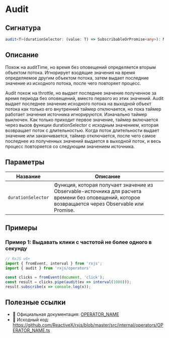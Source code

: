 # Audit

## Сигнатура

```typescript
audit<T>(durationSelector: (value: T) => SubscribableOrPromise<any>): MonoTypeOperatorFunction<T>
```

## Описание

Похож на auditTime, но время без оповещений определяется вторым объектом потока. Игнорирует взодящие значения на время определяемое другим объектом потока, затем выдает последние значение из исходного потока, после чего повторяет процесс.

Audit похож на throttle, но выдает последнее значение полученное за время периода без оповещений, вместо первого из этих значений. Audit выдает последнее значение исходного потока на выходной объект потока как только его внутренний таймер отключается, но пока таймер работает значения источника игнорируются. Изначально таймер выключен. Как только приходит первое значение, таймер включается через вызов функции durationSelector с исходным значением, которая возвращает поток c длительностью. Когда поток длительности выдает значение или заканчивается, таймер отключается, после чего самое последнее из полученных значений выдается в выходной поток, и весь процесс повторяется со следующим значением источника.

## Параметры

| Название | Описание |
|-|-|
| `durationSelector` | Функция, которая получает значение из Observable-источника для расчета времени без оповещений, которое возвращается через Observable или Promise. |


## Примеры

### Пример 1: Выдавать клики с частотой не более одного в секунду

```typescript
// RxJS v6+
import { fromEvent, interval } from 'rxjs';
import { audit } from 'rxjs/operators'

const clicks = fromEvent(document, 'click');
const result = clicks.pipe(audit(ev => interval(1000)));
result.subscribe(x => console.log(x));
```

## Полезные ссылки

- 📰 Официальная документация: [OPERATOR_NAME](OPERATOR_URL)
- 📁 Исходный код: https://github.com/ReactiveX/rxjs/blob/master/src/internal/operators/OPERATOR_NAME.ts
 

